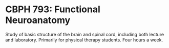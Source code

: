 # CBPH 793: Functional Neuroanatomy

Study of basic structure of the brain and spinal cord, including both lecture and laboratory. Primarily for physical therapy students. Four hours a week.